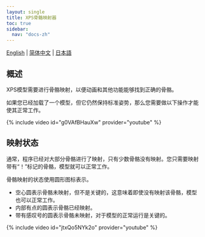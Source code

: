 ```yaml
---
layout: single
title: XPS骨骼映射器
toc: true
sidebar:
  nav: "docs-zh"
---
```

[English](/dancexr/features/bone_mapper) | [简体中文](/zh/dancexr/features/bone_mapper) | [日本語](/jp/dancexr/features/bone_mapper)


## 概述
XPS模型需要进行骨骼映射，以便动画和其他功能能够找到正确的骨骼。

如果您已经加载了一个模型，但它仍然保持标准姿势，那么您需要做以下操作才能使其正常工作。

{% include video id="g0VAfBHauXw" provider="youtube" %}

## 映射状态
通常，程序已经对大部分骨骼进行了映射，只有少数骨骼没有映射。您只需要映射带有“！”标记的骨骼，模型就可以正常工作。

骨骼映射的状态使用圆形图标表示。
* 空心圆表示骨骼未映射，但不是关键的，这意味着即使没有映射该骨骼，模型也可以正常工作。
* 内部有点的圆表示骨骼已经映射。
* 带有感叹号的圆表示骨骼未映射，对于模型的正常运行是关键的。

{% include video id="jtxQo5NYk2o" provider="youtube" %}